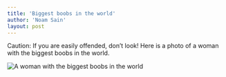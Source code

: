 ```yaml
---
title: 'Biggest boobs in the world'
author: 'Noam Sain'
layout: post
---
```


Caution: If you are easily offended, don’t look! Here is a photo of a woman with the biggest boobs in the world.

![A woman with the biggest boobs in the world](https://1.bp.blogspot.com/_8aN4krk1nsk/SZrCO9rVV2I/AAAAAAAAAJ8/L45ycJZbFtQ/s1600/boobs.jpg "A woman with the biggest boobs in the world")
